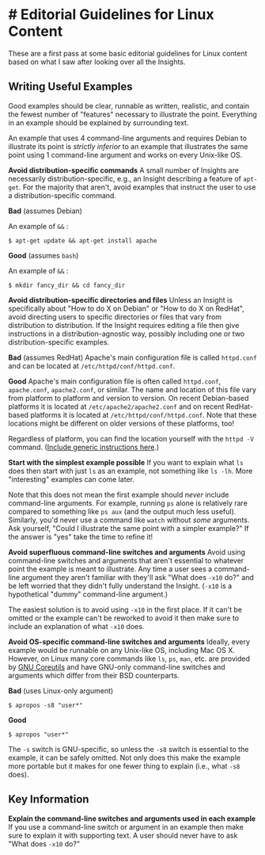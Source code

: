
# # Editorial Guidelines for Linux Content

These are a first pass at some basic editorial guidelines for Linux content based on what I saw after looking over all the Insights.

## Writing Useful Examples

Good examples should be clear, runnable as written, realistic, and contain the fewest number of "features" necessary to illustrate the point. Everything in an example should be explained by surrounding text.

An example that uses 4 command-line arguments and requires Debian to illustrate its point is *strictly inferior* to an example that illustrates the same point using 1 command-line argument and works on every Unix-like OS.

**Avoid distribution-specific commands**
A small number of Insights are necessarily distribution-specific, e.g., an Insight describing a feature of `apt-get`. For the majority that aren't, avoid examples that instruct the user to use a distribution-specific command.

**Bad** (assumes Debian)

An example of `&&` :

    $ apt-get update && apt-get install apache

**Good** (assumes `bash`)

An example of `&&` :

    $ mkdir fancy_dir && cd fancy_dir

**Avoid distribution-specific directories and files**
Unless an Insight is specifically about "How to do X on Debian" or "How to do X on RedHat", avoid directing users to specific directories or files that vary from distribution to distribution.
If the Insight requires editing a file then give instructions in a distribution-agnostic way, possibly including one or two distribution-specific examples.

**Bad** (assumes RedHat)
Apache's main configuration file is called `httpd.conf` and can be located at `/etc/httpd/conf/httpd.conf`.

**Good**
Apache's main configuration file is often called `httpd.conf`, `apache.conf`, `apache2.conf`, or similar. The name and location of this file vary from platform to platform and version to version. On recent Debian-based platforms it is located at `/etc/apache2/apache2.conf` and on recent RedHat-based platforms it is located at `/etc/httpd/conf/httpd.conf`. Note that these locations might be different on older versions of these platforms, too!

Regardless of platform, you can find the location yourself with the `httpd -V` command. ([Include generic instructions here](http://stackoverflow.com/questions/12202021/where-is-my-httpd-conf-file-located-apache).)

**Start with the simplest example possible**
If you want to explain what `ls` does then start with just `ls` as an example, not something like `ls -lh`. More "interesting" examples can come later.

Note that this does not mean the first example should *never* include command-line arguments. For example, running `ps` alone is relatively rare compared to something like `ps aux` (and the output much less useful). Similarly, you'd never use a command like `watch` without *some* arguments.
Ask yourself, "Could I illustrate the same point with a simpler example?" If the answer is "yes" take the time to refine it!

**Avoid superfluous command-line switches and arguments**
Avoid using command-line switches and arguments that aren't essential to whatever point the example is meant to illustrate. Any time a user sees a command-line argument they aren't familiar with they'll ask "What does `-x10` do?" and be left worried that they didn't fully understand the Insight. (`-x10` is a hypothetical "dummy" command-line argument.)

The easiest solution is to avoid using `-x10` in the first place. If it can't be omitted or the example can't be reworked to avoid it then make sure to include an explanation of what `-x10` does.

**Avoid OS-specific command-line switches and arguments**
Ideally, every example would be runnable on any Unix-like OS, including Mac OS X. However, on Linux many core commands like `ls`, `ps`, `man`, etc. are provided by [GNU Coreutils](http://www.gnu.org/software/coreutils/coreutils.html) and have GNU-only command-line switches and arguments which differ from their BSD counterparts.

**Bad** (uses Linux-only argument)

    $ apropos -s8 "user*"

**Good**

    $ apropos "user*"

The `-s` switch is GNU-specific, so unless the `-s8` switch is essential to the example, it can be safely omitted. Not only does this make the example more portable but it makes for one fewer thing to explain (i.e., what `-s8` does).

## Key Information

**Explain the command-line switches and arguments used in each example**
If you use a command-line switch or argument in an example then make sure to explain it with supporting text. A user should never have to ask "What does `-x10` do?"


